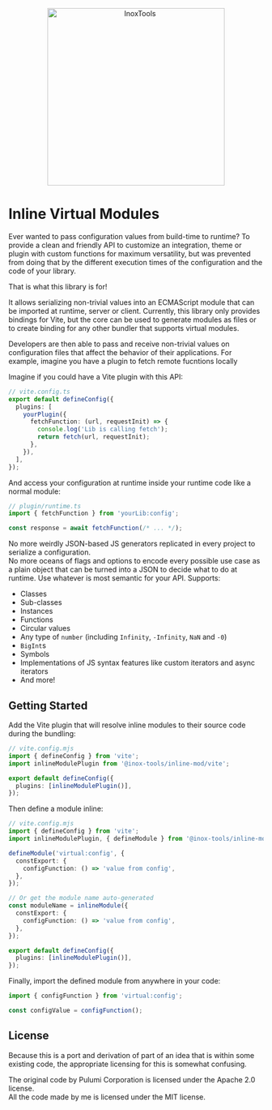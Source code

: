 <p align="center">
    <img alt="InoxTools" width="350px" src="https://github.com/Fryuni/inox-tools/blob/main/assets/shield.png?raw=true"/>
</p>

# Inline Virtual Modules

Ever wanted to pass configuration values from build-time to runtime? To provide a clean and friendly API to customize an integration, theme or plugin with custom functions for maximum versatility, but was prevented from doing that by the different execution times of the configuration and the code of your library.

That is what this library is for!

It allows serializing non-trivial values into an ECMAScript module that can be imported at runtime, server or client. Currently, this library only provides bindings for Vite, but the core can be used to generate modules as files or to create binding for any other bundler that supports virtual modules.

Developers are then able to pass and receive non-trivial values on configuration files that affect the behavior of their applications.
For example, imagine you have a plugin to fetch remote fucntions locally

Imagine if you could have a Vite plugin with this API:

```ts
// vite.config.ts
export default defineConfig({
  plugins: [
    yourPlugin({
      fetchFunction: (url, requestInit) => {
        console.log('Lib is calling fetch');
        return fetch(url, requestInit);
      },
    }),
  ],
});
```

And access your configuration at runtime inside your runtime code like a normal module:

```ts
// plugin/runtime.ts
import { fetchFunction } from 'yourLib:config';

const response = await fetchFunction(/* ... */);
```

No more weirdly JSON-based JS generators replicated in every project to serialize a configuration.  
No more oceans of flags and options to encode every possible use case as a plain object that can be turned into
a JSON to decide what to do at runtime. Use whatever is most semantic for your API. Supports:

- Classes
- Sub-classes
- Instances
- Functions
- Circular values
- Any type of `number` (including `Infinity`, `-Infinity`, `NaN` and `-0`)
- `BigInt`s
- Symbols
- Implementations of JS syntax features like custom iterators and async iterators
- And more!

## Getting Started

Add the Vite plugin that will resolve inline modules to their source code during the bundling:

```ts
// vite.config.mjs
import { defineConfig } from 'vite';
import inlineModulePlugin from '@inox-tools/inline-mod/vite';

export default defineConfig({
  plugins: [inlineModulePlugin()],
});
```

Then define a module inline:

```ts
// vite.config.mjs
import { defineConfig } from 'vite';
import inlineModulePlugin, { defineModule } from '@inox-tools/inline-mod/vite';

defineModule('virtual:config', {
  constExport: {
    configFunction: () => 'value from config',
  },
});

// Or get the module name auto-generated
const moduleName = inlineModule({
  constExport: {
    configFunction: () => 'value from config',
  },
});

export default defineConfig({
  plugins: [inlineModulePlugin()],
});
```

Finally, import the defined module from anywhere in your code:

```ts
import { configFunction } from 'virtual:config';

const configValue = configFunction();
```

## License

Because this is a port and derivation of part of an idea that is within some existing code,
the appropriate licensing for this is somewhat confusing.

The original code by Pulumi Corporation is licensed under the Apache 2.0 license.  
All the code made by me is licensed under the MIT license.
